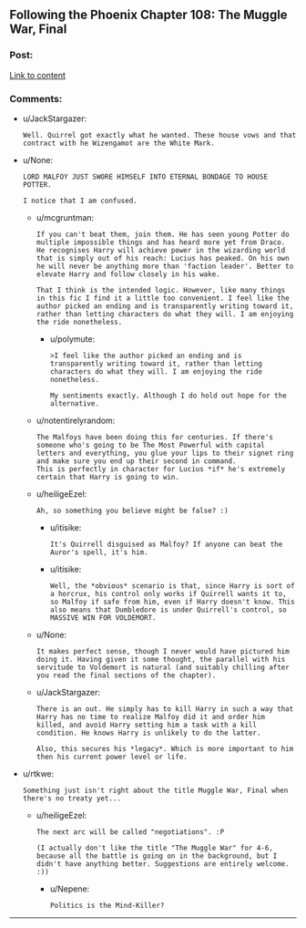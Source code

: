 ## Following the Phoenix Chapter 108: The Muggle War, Final

### Post:

[Link to content](https://www.fanfiction.net/s/10636246/28/Following-the-Phoenix)

### Comments:

- u/JackStargazer:
  ```
  Well. Quirrel got exactly what he wanted. These house vows and that contract with he Wizengamot are the White Mark.
  ```

- u/None:
  ```
  LORD MALFOY JUST SWORE HIMSELF INTO ETERNAL BONDAGE TO HOUSE POTTER.

  I notice that I am confused.
  ```

  - u/mcgruntman:
    ```
    If you can't beat them, join them. He has seen young Potter do multiple impossible things and has heard more yet from Draco. He recognises Harry will achieve power in the wizarding world that is simply out of his reach: Lucius has peaked. On his own he will never be anything more than 'faction leader'. Better to elevate Harry and follow closely in his wake.

    That I think is the intended logic. However, like many things in this fic I find it a little too convenient. I feel like the author picked an ending and is transparently writing toward it, rather than letting characters do what they will. I am enjoying the ride nonetheless.
    ```

    - u/polymute:
      ```
      >I feel like the author picked an ending and is transparently writing toward it, rather than letting characters do what they will. I am enjoying the ride nonetheless.

      My sentiments exactly. Although I do hold out hope for the alternative.
      ```

  - u/notentirelyrandom:
    ```
    The Malfoys have been doing this for centuries. If there's someone who's going to be The Most Powerful with capital letters and everything, you glue your lips to their signet ring and make sure you end up their second in command.
    This is perfectly in character for Lucius *if* he's extremely certain that Harry is going to win.
    ```

  - u/heiligeEzel:
    ```
    Ah, so something you believe might be false? :)
    ```

    - u/itisike:
      ```
      It's Quirrell disguised as Malfoy? If anyone can beat the Auror's spell, it's him.
      ```

    - u/itisike:
      ```
      Well, the *obvious* scenario is that, since Harry is sort of a horcrux, his control only works if Quirrell wants it to, so Malfoy if safe from him, even if Harry doesn't know. This also means that Dumbledore is under Quirrell's control, so MASSIVE WIN FOR VOLDEMORT.
      ```

  - u/None:
    ```
    It makes perfect sense, though I never would have pictured him doing it. Having given it some thought, the parallel with his servitude to Voldemort is natural (and suitably chilling after you read the final sections of the chapter).
    ```

  - u/JackStargazer:
    ```
    There is an out. He simply has to kill Harry in such a way that Harry has no time to realize Malfoy did it and order him killed, and avoid Harry setting him a task with a kill condition. He knows Harry is unlikely to do the latter.

    Also, this secures his *legacy*. Which is more important to him then his current power level or life.
    ```

- u/rtkwe:
  ```
  Something just isn't right about the title Muggle War, Final when there's no treaty yet...
  ```

  - u/heiligeEzel:
    ```
    The next arc will be called "negotiations". :P

    (I actually don't like the title "The Muggle War" for 4-6, because all the battle is going on in the background, but I didn't have anything better. Suggestions are entirely welcome. :))
    ```

    - u/Nepene:
      ```
      Politics is the Mind-Killer?
      ```

---

